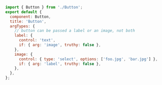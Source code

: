```js filename="Button.stories.js" renderer="common" language="js"
import { Button } from './Button';
export default {
  component: Button,
  title: 'Button',
  argTypes: {
    // button can be passed a label or an image, not both
    label: {
      control: 'text',
      if: { arg: 'image', truthy: false },
    },
    image: {
      control: { type: 'select', options: ['foo.jpg', 'bar.jpg'] },
      if: { arg: 'label', truthy: false },
    },
  },
};
```

